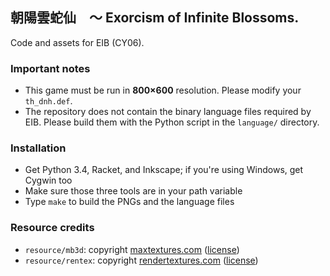 ## 朝陽雲蛇仙　～ Exorcism of Infinite Blossoms.

Code and assets for EIB (CY06).

### Important notes

* This game must be run in **800×600** resolution. Please modify your `th_dnh.def`.
* The repository does not contain the binary language files required by EIB. Please build them with the Python script in the `language/` directory.

### Installation

* Get Python 3.4, Racket, and Inkscape; if you're using Windows, get Cygwin too
* Make sure those three tools are in your path variable
* Type `make` to build the PNGs and the language files

### Resource credits

* `resource/mb3d`: copyright [maxtextures.com](http://www.mb3d.co.uk) ([license](http://www.mb3d.co.uk/mb3d/The_License_Agreement.html))
* `resource/rentex`: copyright [rendertextures.com](http://www.rendertextures.com) ([license](http://www.rendertextures.com/terms-of-use/))